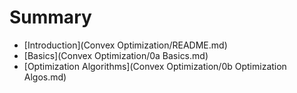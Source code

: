 # Summary

* [Introduction](Convex Optimization/README.md)
* [Basics](Convex Optimization/0a Basics.md)
* [Optimization Algorithms](Convex Optimization/0b Optimization Algos.md)
